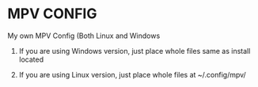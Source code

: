 # MPV CONFIG
My own MPV Config (Both Linux and Windows



1. If you are using Windows version, just place whole files same as install located

2. If you are using Linux version, just place whole files at ~/.config/mpv/
